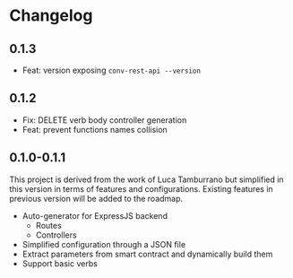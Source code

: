 # Changelog

## 0.1.3

- Feat: version exposing `conv-rest-api --version`

## 0.1.2

- Fix: DELETE verb body controller generation
- Feat: prevent functions names collision

## 0.1.0-0.1.1

This project is derived from the work of Luca Tamburrano but simplified in this version in terms of features and configurations. Existing features in previous version will be added to the roadmap.

- Auto-generator for ExpressJS backend
  - Routes
  - Controllers
- Simplified configuration through a JSON file
- Extract parameters from smart contract and dynamically build them
- Support basic verbs
